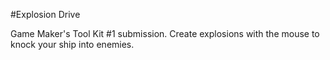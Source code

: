 #Explosion Drive

Game Maker's Tool Kit #1 submission. Create explosions with the mouse to knock your ship into enemies.
